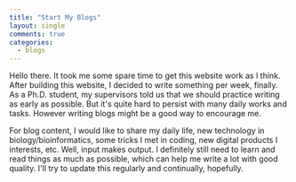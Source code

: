 ```yaml
---
title: "Start My Blogs"
layout: single
comments: true
categories:
  - blogs
---
```


Hello there. It took me some spare time to get this website work as I think. After building this website, I decided to write something per week, finally. As a Ph.D. student, my supervisors told us that we should practice writing as early as possible. But it's quite hard to persist with many daily works and tasks. However writing blogs might be a good way to encourage me.  

For blog content, I would like to share my daily life, new technology in biology/bioinformatics, some tricks I met in coding, new digital products I interests, etc. Well, input makes output. I definitely still need to learn and read things as much as possible, which can help me write a lot with good quality. I'll try to update this regularly and continually, hopefully.  

